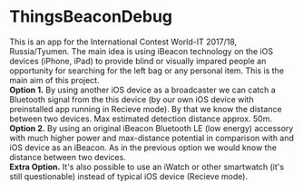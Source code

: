 # ThingsBeaconDebug
This is an app for the International Contest World-IT 2017/18, Russia/Tyumen.
The main idea is using iBeacon technology on the iOS devices (iPhone, iPad) to provide blind or visually impared people 
an opportunity for searching for the left bag or any personal item. 
This is the main aim of this project. 
<br>
**Option 1.** By using another iOS device as a broadcaster we can catch a Bluetooth signal from the
this device (by our own iOS device with preinstalled app running in Recieve mode). By that we know the distance between two
devices. Max estimated detection distance approx. 50m.
<br>
**Option 2.** By using an original iBeacon Bluetooth LE (low energy) accessory with much higher power and max-distance 
potential in comparison with and iOS device as an iBeacon. As in the previous option we would know the distance between
two devices.
<br>
**Extra Option.** It's also possible to use an iWatch or other smartwatch (it's still questionable) instead of typical
iOS device (Recieve mode).
